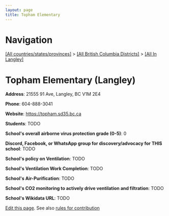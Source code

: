 ```yaml
---
layout: page
title: Topham Elementary
---
```

# Navigation

[[All countries/states/provinces]](../../..) > [[All British Columbia Districts]](../..) > [[All In Langley]](..)

# Topham Elementary (Langley)

**Address**: 21555 91 Ave, Langley, BC V1M 2E4

**Phone**: 604-888-3041

**Website**: <https://topham.sd35.bc.ca>

**Students**: TODO

**School's overall airborne virus protection grade (0-5)**: 0

**Discord, Facebook, or WhatsApp group for discovery/advocacy for THIS school**: TODO

**School's policy on Ventilation**: TODO

**School's Ventilation Work Completion**: TODO

**School's Air-Purification**: TODO

**School's CO2 monitoring to actively drive ventilation and filtration**: TODO

**School's Wikidata URL**: TODO


[Edit this page](https://github.com/ventilate-schools/BC/edit/main/./Langley/Topham_Elementary.md). See also [rules for contribution](../../../contribution-rules/)